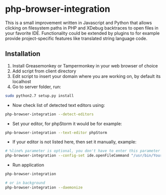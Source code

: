# php-browser-integration

This is a small improvement written in Javascript and Python that allows clicking on filesystem paths in PHP and XDebug backtraces to open files in your favorite IDE.
Functionality could be extended by plugins to for example provide project-specific features like translated string language code.

## Installation

1. Install Greasemonkey or Tampermonkey in your web browser of choice
2. Add script from client directory
3. Edit script to insert your domain where you are working on, by default its localhost
4. Go to server folder, run:
```bash
sudo python2.7 setup.py install
```

- Now check list of detected text editors using: 
```bash
php-browser-integration --detect-editors
```

- Set your editor, for phpStorm it would be for example:
```bash
php-browser-integration --text-editor phpStorm
```

- If your editor is not listed here, then set it manually, example:
```bash
# %line% parameter is optional, you don't have to enter this parameter
php-browser-integration --config-set ide.openFileCommand "/usr/bin/YourTextEditor %path% %line%"
```

- Run application
```bash
php-browser-integration

# or in background
php-browser-integration --daemonize
```

